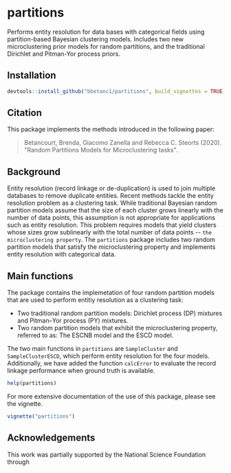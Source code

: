 # partitions
Performs entity resolution for data bases with categorical fields using partition-based Bayesian clustering models. Includes two new microclustering prior models for random partitions, and the traditional Dirichlet and Pitman-Yor process priors.

## Installation

```r
devtools::install_github("bbetanc1/partitions", build_vignettes = TRUE)
```

## Citation

This package implements the methods introduced in the following paper:

> Betancourt, Brenda, Giacomo Zanella and Rebecca C. Steorts  (2020). "Random Partitions Models for Microclustering tasks".


## Background

Entity resolution (record linkage or de-duplication) is used to join multiple databases to remove duplicate entities. Recent methods tackle the entity resolution problem as a clustering task. While traditional Bayesian random partition models assume that the size of each cluster grows linearly with the number of data points, this assumption is not appropriate for applications such as entity resolution. This problem requires
models that yield clusters whose sizes grow sublinearly with the total number of data
points -- `the microclustering property`. The `partitions` package includes two random partition models that satisfy the microclustering property and implements entity resolution with categorical data.

## Main functions

The package contains the implemetation of four random partition models that are used to perform entitiy resolution as a clustering task: 

* Two traditional random partition models: Dirichlet process (DP) mixtures and Pitman–Yor process (PY) mixtures. 
* Two random partition models that exhibit the microclustering property, referred to as: The ESCNB model and the ESCD model.

The two main functions in `partitions` are `SampleCluster` and `SampleClusterESCD`, which perform entity resolution for the four models. Additionally, we have added the function `calcError` to evaluate the record linkage performance when ground truth is available.

```r
help(partitions)
```

For more extensive documentation of the use of this package, please see the vignette.

```r
vignette("partitions")
```

## Acknowledgements

This work was partially supported by the National Science Foundation through
